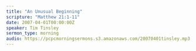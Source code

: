```yaml
---
title: "An Unusual Beginning"
scripture: "Matthew 21:1-11"
date: 2007-04-01T00:00:00Z
speaker: Tim Tinsley
sermon_type: morning
audio: https://pcpcmorningsermons.s3.amazonaws.com/20070401tinsley.mp3 
---
```



